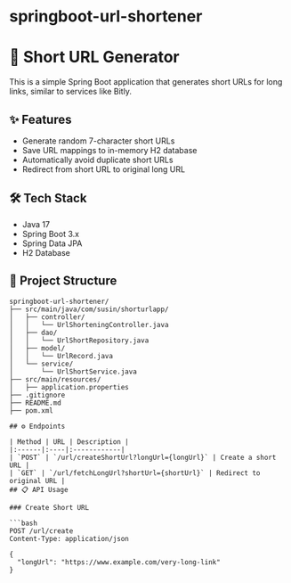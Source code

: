 # springboot-url-shortener
# 🔗 Short URL Generator

This is a simple Spring Boot application that generates short URLs for long links, similar to services like Bitly.

## ✨ Features
- Generate random 7-character short URLs
- Save URL mappings to in-memory H2 database
- Automatically avoid duplicate short URLs
- Redirect from short URL to original long URL

## 🛠️ Tech Stack
- Java 17
- Spring Boot 3.x
- Spring Data JPA
- H2 Database

## 📁 Project Structure

```plaintext
springboot-url-shortener/
├── src/main/java/com/susin/shorturlapp/
│   ├── controller/
│   │   └── UrlShorteningController.java
│   ├── dao/
│   │   └── UrlShortRepository.java
│   ├── model/
│   │   └── UrlRecord.java
│   └── service/
│       └── UrlShortService.java
├── src/main/resources/
│   ├── application.properties
├── .gitignore
├── README.md
├── pom.xml

## ⚙️ Endpoints

| Method | URL | Description |
|:------|:----|:------------|
| `POST` | `/url/createShortUrl?longUrl={longUrl}` | Create a short URL |
| `GET` | `/url/fetchLongUrl?shortUrl={shortUrl}` | Redirect to original URL |
## 📋 API Usage

### Create Short URL

```bash
POST /url/create
Content-Type: application/json

{
  "longUrl": "https://www.example.com/very-long-link"
}
